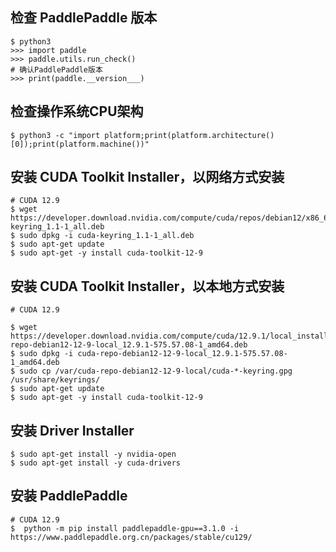 
## 检查 PaddlePaddle 版本
```shell
$ python3
>>> import paddle
>>> paddle.utils.run_check()
# 确认PaddlePaddle版本
>>> print(paddle.__version___)
```

## 检查操作系统CPU架构
```shell
$ python3 -c "import platform;print(platform.architecture()[0]);print(platform.machine())"
```

## 安装 CUDA Toolkit Installer，以网络方式安装
```shell
# CUDA 12.9
$ wget https://developer.download.nvidia.com/compute/cuda/repos/debian12/x86_64/cuda-keyring_1.1-1_all.deb
$ sudo dpkg -i cuda-keyring_1.1-1_all.deb
$ sudo apt-get update
$ sudo apt-get -y install cuda-toolkit-12-9
```

## 安装 CUDA Toolkit Installer，以本地方式安装
```shell
# CUDA 12.9

$ wget https://developer.download.nvidia.com/compute/cuda/12.9.1/local_installers/cuda-repo-debian12-12-9-local_12.9.1-575.57.08-1_amd64.deb
$ sudo dpkg -i cuda-repo-debian12-12-9-local_12.9.1-575.57.08-1_amd64.deb
$ sudo cp /var/cuda-repo-debian12-12-9-local/cuda-*-keyring.gpg /usr/share/keyrings/
$ sudo apt-get update
$ sudo apt-get -y install cuda-toolkit-12-9
```

## 安装 Driver Installer
```shell
$ sudo apt-get install -y nvidia-open
$ sudo apt-get install -y cuda-drivers
```

## 安装 PaddlePaddle
```shell
# CUDA 12.9
$  python -m pip install paddlepaddle-gpu==3.1.0 -i https://www.paddlepaddle.org.cn/packages/stable/cu129/
```
